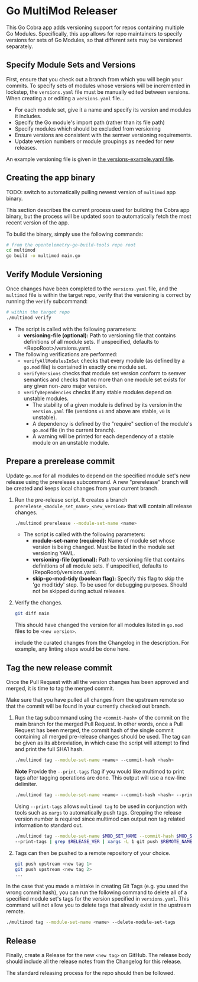 # Go MultiMod Releaser

This Go Cobra app adds versioning support for repos containing multiple Go
Modules. Specifically, this app allows for repo maintainers to specify versions
for sets of Go Modules, so that different sets may be versioned separately.

## Specify Module Sets and Versions

First, ensure that you check out a branch from which you will begin your
commits. To specify sets of modules whose versions will be incremented in
lockstep, the `versions.yaml` file must be manually edited between versions.
When creating a or editing a `versions.yaml` file...

* For each module set, give it a name and specify its version and modules it
  includes.
* Specify the Go module's import path (rather than its file path)
* Specify modules which should be excluded from versioning
* Ensure versions are consistent with the semver versioning requirements.
* Update version numbers or module groupings as needed for new releases.

An example versioning file is given in [the versions-example.yaml
file](./docs/versions-example.yaml).

## Creating the app binary

TODO: switch to automatically pulling newest version of `multimod` app binary.

This section describes the current process used for building the Cobra app
binary, but the process will be updated soon to automatically fetch the most
recent version of the app.

To build the binary, simply use the following commands:

```sh
# from the opentelemetry-go-build-tools repo root
cd multimod
go build -o multimod main.go
```

## Verify Module Versioning

Once changes have been completed to the `versions.yaml` file, and the `multimod`
file is within the target repo, verify that the versioning is correct by running
the `verify` subcommand:

```sh
# within the target repo
./multimod verify
```

* The script is called with the following parameters:
  * **versioning-file (optional):** Path to versioning file that contains
    definitions of all module sets. If unspecified, defaults to
    \<RepoRoot\>/versions.yaml.
* The following verifications are performed:
  * `verifyAllModulesInSet` checks that every module (as defined by a `go.mod`
      file) is contained in exactly one module set.
  * `verifyVersions` checks that module set version conform to semver semantics
      and checks that no more than one module set exists for any given non-zero
      major version.
  * `verifyDependencies` checks if any stable modules depend on unstable
    modules.
    * The stability of a given module is defined by its version in the
      `version.yaml` file (versions `v1` and above are stable, `v0` is
      unstable).
    * A dependency is defined by the "require" section of the module's `go.mod`
      file (in the current branch).
    * A warning will be printed for each dependency of a stable module on an
      unstable module.

## Prepare a prerelease commit

Update `go.mod` for all modules to depend on the specified module set's new
release using the prerelease subcommand. A new "prerelease" branch will be
created and keeps local changes from your current branch.

1. Run the pre-release script. It creates a branch
   `prerelease_<module_set_name>_<new_version>` that will contain all release
   changes.

    ```sh
    ./multimod prerelease --module-set-name <name>
    ```

    * The script is called with the following parameters:
        * **module-set-name (required):** Name of module set whose version is
          being changed. Must be listed in the module set versioning YAML.
        * **versioning-file (optional):** Path to versioning file that contains
          definitions of all module sets. If unspecified, defaults to
          (RepoRoot)/versions.yaml.
        * **skip-go-mod-tidy (boolean flag):** Specify this flag to skip the 'go
          mod tidy' step. To be used for debugging purposes. Should not be
          skipped during actual releases.

2. Verify the changes.

    ```sh
    git diff main
    ```

   This should have changed the version for all modules listed in `go.mod` files
   to be `<new version>`.

   include the curated changes from the Changelog in the description. For
   example, any linting steps would be done here.

## Tag the new release commit

Once the Pull Request with all the version changes has been approved and merged,
it is time to tag the merged commit.

Make sure that you have pulled all changes from the upstream remote so that the
commit will be found in your currently checked out branch.

1. Run the tag subcommand using the `<commit-hash>` of the commit on the main
   branch for the merged Pull Request. In other words, once a Pull Request has
   been merged, the commit hash of the single commit containing all merged
   pre-release changes should be used. The tag can be given as its abbreviation,
   in which case the script will attempt to find and print the full SHA1 hash.

    ```sh
    ./multimod tag --module-set-name <name> --commit-hash <hash>
    ```

    **Note** Provide the `--print-tags` flag if you would like multimod to print 
    tags after tagging operations are done. This output will use a new-line
    delimiter.

    ```sh
    ./multimod tag --module-set-name <name> --commit-hash <hash> --print-tags
    ```

    Using `--print-tags` allows `multimod tag` to be used in conjunction with tools
    such as `xargs` to automatically push tags. Grepping the release version number
    is required since multimod can output non tag related information to standard
    out.

    ```sh
    ./multimod tag --module-set-name $MOD_SET_NAME --commit-hash $MOD_SET_COMMIT 
    --print-tags | grep $RELEASE_VER | xargs -L 1 git push $REMOTE_NAME
    ```

2. Tags can then be pushed to a remote repository of your choice.

    ```sh
    git push upstream <new tag 1>
    git push upstream <new tag 2>
    ...
    ```

In the case that you made a mistake in creating Git Tags (e.g. you used the
wrong commit hash), you can run the following command to delete all of a
specified module set's tags for the version specified in `versions.yaml`. This
command will not allow you to delete tags that already exist in the upstream
remote.

```sh
./multimod tag --module-set-name <name> --delete-module-set-tags
```

## Release

Finally, create a Release for the new `<new tag>` on GitHub. The release body
should include all the release notes from the Changelog for this release.

The standard releasing process for the repo should then be followed.
